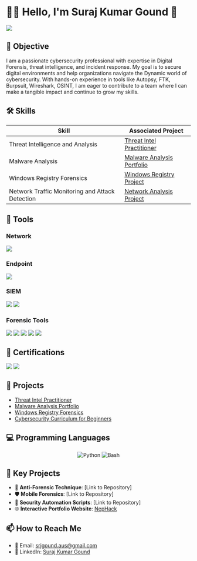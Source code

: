 # 👩‍💻 Hello, I'm Suraj Kumar Gound 🌟
<a href="https://www.linkedin.com/in/suraj-gound"><img src="https://img.shields.io/badge/-LinkedIn-0072b1?&style=for-the-badge&logo=linkedin&logoColor=white" /></a>

## 🎯 Objective
I am a passionate cybersecurity professional with expertise in Digital Forensis,  threat intelligence, and incident response. My goal is to secure digital environments and help organizations navigate the Dynamic world of cybersecurity. With hands-on experience in tools like Autopsy, FTK, Burpsuit, Wireshark, OSINT, I am eager to contribute to a team where I can make a tangible impact and continue to grow my skills.

## 🛠️ Skills
| Skill                                         | Associated Project                                      |
|-----------------------------------------------|-------------------------------------------------------|
| Threat Intelligence and Analysis              | <a href="https://github.com/srjgoundaus/Threat-Intel">Threat Intel Practitioner</a>|
| Malware Analysis                              | <a href="https://github.com/srjgoundaus/Malware-Analysis">Malware Analysis Portfolio</a>|
| Windows Registry Forensics                   | <a href="https://github.com/srjgoundaus/Windows-Registry">Windows Registry Project</a>|
| Network Traffic Monitoring and Attack Detection | <a href="https://github.com/srjgoundaus/Network-Monitoring">Network Analysis Project</a>|


## 🔧 Tools
### Network
<div>
    <img src="https://img.shields.io/badge/-Wireshark-1679A7?&style=for-the-badge&logo=Wireshark&logoColor=white" />
</div>

### Endpoint
<div>
    <img src="https://img.shields.io/badge/-Microsoft_Defender_for_Endpoint-00A4EF?&style=for-the-badge&logo=Microsoft&logoColor=white" />
</div>

### SIEM
<div>
    <img src="https://img.shields.io/badge/-Splunk-000000?&style=for-the-badge&logo=Splunk&logoColor=white" />
    <img src="https://img.shields.io/badge/-Elastic-005571?&style=for-the-badge&logo=Elastic&logoColor=white" />
</div>

### Forensic Tools
<div>
    <img src="https://img.shields.io/badge/-Autopsy-000000?&style=for-the-badge&logoColor=white" />
    <img src="https://img.shields.io/badge/-Windows_Registry_Explorer-4B0082?&style=for-the-badge&logoColor=white" />
    <img src="https://img.shields.io/badge/-Regedit-008000?&style=for-the-badge&logoColor=white" />
    <img src="https://img.shields.io/badge/-Linux-FCC624?&style=for-the-badge&logo=linux&logoColor=black" />
    <img src="https://img.shields.io/badge/-FTK-FF4500?&style=for-the-badge&logoColor=white" />
</div>

## 📜 Certifications
<div>
    <img src="https://img.shields.io/badge/-Google Cybersecurity Professional-000080?&style=for-the-badge&logoColor=white" />
    <img src="https://img.shields.io/badge/-Comptia Security+ : Inprogress....-4D4D4D?&style=for-the-badge&logoColor=white" />
</div>

## 🚀 Projects
- [Threat Intel Practitioner](https://github.com/srjgoundaus/Threat-Intel)
- [Malware Analysis Portfolio](https://github.com/srjgoundaus/Malware-Analysis)
- [Windows Registry Forensics](https://github.com/srjgoundaus/Windows-Registry)
- [Cybersecurity Curriculum for Beginners](https://github.com/srjgoundaus/Cybersecurity-Training)

## 💻 Programming Languages
<p align="center">
    <img src="https://img.shields.io/badge/Programming%20Languages-Python-blue?style=for-the-badge&logo=python" alt="Python" />
    <img src="https://img.shields.io/badge/Programming%20Languages-Bash-black?style=for-the-badge&logo=gnu-bash" alt="Bash" />
</p>

## 🔗 Key Projects

- 📜 **Anti-Forensic Technique**: [Link to Repository]
- 🛡️ **Mobile Forensics**: [Link to Repository]
- 🤖 **Security Automation Scripts**: [Link to Repository]
- 🌐 **Interactive Portfolio Website**: <a href="https://www.nephack.com.au">NepHack</a>

## 📫 How to Reach Me

- 📧 Email: [srjgound.aus@gmail.com](mailto:srjgound.aus@gmail.com)
- 💼 LinkedIn: [Suraj Kumar Gound](https://www.linkedin.com/in/suraj-gound)
